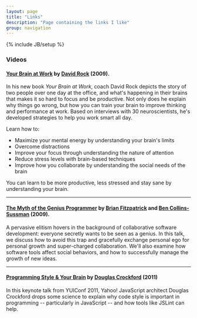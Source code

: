 ```yaml
---
layout: page
title: "Links"
description: "Page containing the links I like"
group: navigation
---
```

{% include JB/setup %}

### Videos ###

#### [Your Brain at Work][your_brain_at_work] by [David Rock][david_rock] (2009).

In his new book *Your Brain at Work*, coach David Rock depicts the story of two people over one day at the office, and what's happening in their brains that makes it so hard to focus and be productive. Not only does he explain why things go wrong, but how you can train your brain to improve thinking and performance at work. Based on interviews with 30 neuroscientists, he's developed strategies to help you work smart all day.

Learn how to:
* Maximize your mental energy by understanding your brain's limits
* Overcome distractions
* Improve your focus through understanding the nature of attention
* Reduce stress levels with brain-based techniques
* Improve how you collaborate by understanding the social needs of the brain

You can learn to be more productive, less stressed and stay sane by understanding your brain.

* * *

#### [The Myth of the Genius Programmer][the_myth_of_the_genius_programmer] by [Brian Fitzpatrick][brian_fitzpatrick] and [Ben Collins-Sussman][ben_collins_sussman] (2009).

A pervasive elitism hovers in the background of collaborative software development: everyone secretly wants to be seen as a genius. In this talk, we discuss how to avoid this trap and gracefully exchange personal ego for personal growth and super-charged collaboration. We'll also examine how software tools affect social behaviors, and how to successfully manage the growth of new ideas.

* * *

#### [Programming Style & Your Brain][programming_style_and_your_brain] by [Douglas Crockford][douglas_crockford] (2011) ####

In this keynote talk from YUIConf 2011, Yahoo! JavaScript architect Douglas Crockford drops some science to explain why code style is important in programming -- particularly in JavaScript -- and how tools like JSLint can help.



[your_brain_at_work]: http://youtu.be/XeJSXfXep4M
[david_rock]: http://davidrock.net/
[the_myth_of_the_genius_programmer]: http://youtu.be/0SARbwvhupQ
[brian_fitzpatrick]: http://www.red-bean.com/fitz/
[ben_collins_sussman]: http://www.red-bean.com/sussman/
[programming_style_and_your_brain]: http://youtu.be/taaEzHI9xyY
[douglas_crockford]: http://www.crockford.com/

